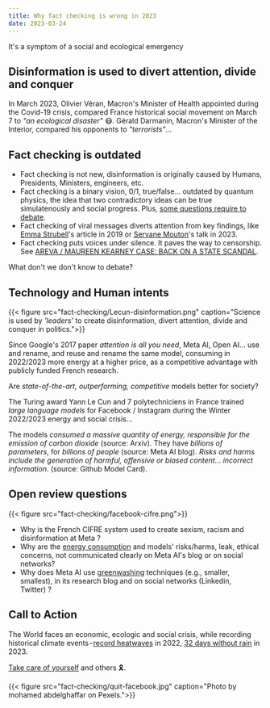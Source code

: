 ```yaml
---
title: Why fact checking is wrong in 2023
date: 2023-03-24
---
```


It's a symptom of a social and ecological emergency

<!--more-->

## Disinformation is used to divert attention, divide and conquer

In March 2023, Olivier Véran, Macron's Minister of Health appointed during the Covid-19 crisis, compared France historical social movement on March 7 to <i>"an ecological disaster"</i> 😷. Gérald Darmanin, Macron's Minister of the Interior, compared his opponents to <i>"terrorists"</i>...

## Fact checking is outdated

- Fact checking is not new, disinformation is originally caused by Humans, Presidents, Ministers, engineers, etc.
- Fact checking is a binary vision, 0/1, true/false... outdated by quantum physics, the idea that two contradictory ideas can be true simulatenously and social progress. Plus, [some questions require to debate](https://www.blast-info.fr/articles/2023/sommes-nous-toujours-en-democratie-AwJ1_TmlTM-ONwHybrhuqQ). 
- Fact checking of viral messages diverts attention from key findings, like [Emma Strubell](https://www.mtpcours.fr/c/desinformation/emma-strubell/)'s article in 2019 or [Servane Mouton](https://www.youtube.com/watch?v=OUZpHO9JXbE&ab_channel=ComprendreetAgir)'s talk in 2023.
- Fact checking puts voices under silence. It paves the way to censorship. See [AREVA / MAUREEN KEARNEY CASE: BACK ON A STATE SCANDAL](https://www.youtube.com/watch?v=kRyriD9iLZY&ab_channel=BLAST%2CLesouffledel%27info).

What don't we don't know to debate?

## Technology and Human intents

{{< figure src="fact-checking/Lecun-disinformation.png" caption="Science is used by <i>'leaders'</i> to create disinformation, divert attention, divide and conquer in politics.">}}

Since Google's 2017 paper <i>attention is all you need</i>, Meta AI, Open AI… use and rename, and reuse and rename the same model, consuming in 2022/2023 more energy at a higher price, as a competitive advantage with publicly funded French research.

Are <i>state-of-the-art, outperforming, competitive</i> models better for society?

The Turing award Yann Le Cun and 7 polytechniciens in France trained <i>large language models</i> for Facebook / Instagram during the Winter 2022/2023 energy and social crisis...

The models <i>consumed a massive quantity of energy, responsible for the emission of carbon dioxide</i> (source: Arxiv). They have <i>billions of parameters</i>, for <i>billions of people</i> (source: Meta AI blog). <i>Risks and harms include the generation of harmful, offensive or biased content… incorrect information</i>. (source: Github Model Card).

## Open review questions

{{< figure src="fact-checking/facebook-cifre.png">}}

- Why is the French CIFRE system used to create sexism, racism and disinformation at Meta ?
- Why are the [energy consumption](https://www.mtpcours.fr/en/c/desinformation/emma-strubell/) and models' risks/harms, leak, ethical concerns, not communicated clearly on Meta AI's blog or on social networks?
- Why does Meta AI use [greenwashing](https://www.mtpcours.fr/en/c/desinformation/greenwashing/) techniques (e.g., smaller, smallest), in its research blog and on social networks (Linkedin, Twitter) ? 

## Call to Action

The World faces an economic, ecologic and social crisis, while recording historical climate events - [record heatwaves](https://meteofrance.com/actualites-et-dossiers/actualites/2022-annee-la-plus-chaude-en-france) in 2022, [32 days without rain](https://meteofrance.com/actualites-et-dossiers/actualites/climat/secheresse-32-jours-sans-pluie-en-france-record-battu) in 2023.

[Take care of yourself](https://www.mtpcours.fr/en/c/desinformation/pratique/) and others 🎗.

{{< figure src="fact-checking/quit-facebook.jpg" caption="Photo by mohamed abdelghaffar on Pexels.">}}
